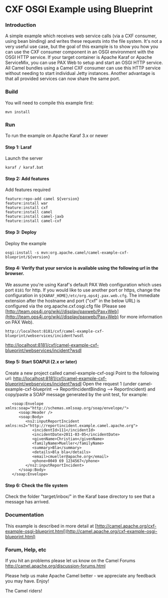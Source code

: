 # CXF OSGI Example using Blueprint

### Introduction

A simple example which receives web service calls (via a CXF consumer, using bean binding)
and writes these requests into the file system. It's not a very useful use case, but the goal
of this example is to show you how you can use the CXF consumer component in an OSGI
environment with the OSGI HTTP service. If your target container is Apache Karaf or Apache
ServiceMix, you can use PAX Web to setup and start an OSGI HTTP service. All Camel
bundles using a Camel CXF consumer can use this HTTP service without needing to start
individual Jetty instances. Another advantage is that all provided services can now share
the same port.

### Build
You will need to compile this example first:

	mvn install

### Run

To run the example on Apache Karaf 3.x or newer

#### Step 1: Laraf

Launch the server

	karaf / karaf.bat

#### Step 2: Add features

Add features required

	feature:repo-add camel ${version}
	feature:install war
	feature:install cxf
	feature:install camel
	feature:install camel-jaxb
	feature:install camel-cxf

#### Step 3: Deploy
Deploy the example

	osgi:install -s mvn:org.apache.camel/camel-example-cxf-blueprint/${version}

#### Step 4: Verify that your service is available using the following url in the browser.

We assume you're using Karaf's default PAX Web configuration which uses port `8181` for http. If you would like to use another port or https, change the configuration in `${KARAF_HOME}/etc/org.ops4j.pax.web.cfg`. The immediate extension after the hostname and port ("cxf" in the below URL) is configured via the org.apache.cxf.osgi.cfg file (Please see [http://team.ops4j.org/wiki//display/paxweb/Pax+Web](http://team.ops4j.org/wiki//display/paxweb/Pax+Web) for more information on PAX Web).

	http://localhost:8181/cxf/camel-example-cxf-blueprint/webservices/incident?wsdl

[http://localhost:8181/cxf/camel-example-cxf-blueprint/webservices/incident?wsdl](http://localhost:8181/cxf/camel-example-cxf-blueprint/webservices/incident?wsdl)

#### Step 5: Start SOAPUI (2.x or later)

Create a new project called camel-example-cxf-osgi
Point to the following url: [http://localhost:8181/cxf/camel-example-cxf-blueprint/webservices/incident?wsdl](http://localhost:8181/cxf/camel-example-cxf-blueprint/webservices/incident?wsdl)
Open the request 1 (under camel-example-cxf-blueprint --> ReportIncidentBinding --> ReportIncident) and copy/paste a SOAP
  message generated by the unit test, for example:

	   <soap:Envelope xmlns:soap="http://schemas.xmlsoap.org/soap/envelope/">
	      <soap:Header />
	      <soap:Body>
	         <ns2:inputReportIncident xmlns:ns2="http://reportincident.example.camel.apache.org">
	            <incidentId>111</incidentId>
	            <incidentDate>2011-03-05</incidentDate>
	            <givenName>Christian</givenName>
	            <familyName>Mueller</familyName>
	            <summary>Bla</summary>
	            <details>Bla bla</details>
	            <email>cmueller@apache.org</email>
	            <phone>0049 69 1234567</phone>
	         </ns2:inputReportIncident>
	      </soap:Body>
	   </soap:Envelope>

#### Step 6: Check the file system
   Check the folder "target/inbox/" in the Karaf base directory to see that a message has arrived.

### Documentation
This example is described in more detail at [http://camel.apache.org/cxf-example-osgi-blueprint.html](http://camel.apache.org/cxf-example-osgi-blueprint.html)

### Forum, Help, etc

If you hit an problems please let us know on the Camel Forums
	<http://camel.apache.org/discussion-forums.html>

Please help us make Apache Camel better - we appreciate any feedback you may
have.  Enjoy!


The Camel riders!
